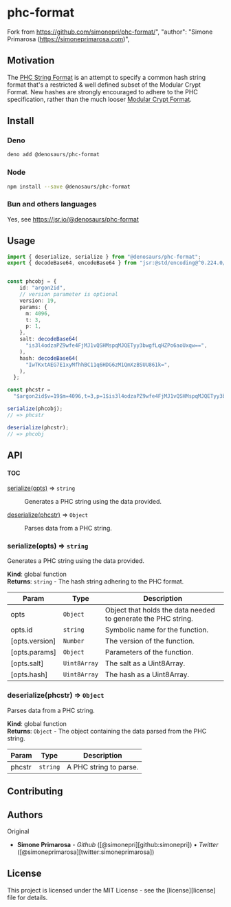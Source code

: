 # phc-format

Fork from https://github.com/simonepri/phc-format/", "author": "Simone Primarosa
(https://simoneprimarosa.com)",

## Motivation

The [PHC String Format][specs:phc] is an attempt to specify a common hash string
format that's a restricted & well defined subset of the Modular Crypt Format.
New hashes are strongly encouraged to adhere to the PHC specification, rather
than the much looser [Modular Crypt Format][specs:mcf].

## Install

### Deno
```bash
deno add @denosaurs/phc-format
```

### Node
```bash
npm install --save @denosaurs/phc-format
```

### Bun and others languages

Yes, see https://jsr.io/@denosaurs/phc-format

## Usage

```ts
import { deserialize, serialize } from "@denosaurs/phc-format";
export { decodeBase64, encodeBase64 } from "jsr:@std/encoding@^0.224.0/base64";


const phcobj = {
    id: "argon2id",
    // version parameter is optional
    version: 19,
    params: {
      m: 4096,
      t: 3,
      p: 1,
    },
    salt: decodeBase64(
      "is3l4odzaPZ9wfe4FjMJ1vQSHMspqMJQETyy3bwgfLqHZPo6aoUxqw==",
    ),
    hash: decodeBase64(
      "IwTKxtAEG7E1xyMfhhBC11q6HDG6zM1QmXzBSUU861k=",
    ),
  };

const phcstr = 
  "$argon2id$v=19$m=4096,t=3,p=1$is3l4odzaPZ9wfe4FjMJ1vQSHMspqMJQETyy3bwgfLqHZPo6aoUxqw==$IwTKxtAEG7E1xyMfhhBC11q6HDG6zM1QmXzBSUU861k=",

serialize(phcobj);
// => phcstr

deserialize(phcstr);
// => phcobj
```

## API

#### TOC

<dl>
<dt><a href="#serialize">serialize(opts)</a> ⇒ <code>string</code></dt>
<dd><p>Generates a PHC string using the data provided.</p>
</dd>
<dt><a href="#deserialize">deserialize(phcstr)</a> ⇒ <code>Object</code></dt>
<dd><p>Parses data from a PHC string.</p>
</dd>
</dl>

<a name="serialize"></a>

### serialize(opts) ⇒ <code>string</code>

Generates a PHC string using the data provided.

**Kind**: global function\
**Returns**: <code>string</code> - The hash string adhering to the PHC format.

| Param          | Type                    | Description                                                   |
| -------------- | ----------------------- | ------------------------------------------------------------- |
| opts           | <code>Object</code>     | Object that holds the data needed to generate the PHC string. |
| opts.id        | <code>string</code>     | Symbolic name for the function.                               |
| [opts.version] | <code>Number</code>     | The version of the function.                                  |
| [opts.params]  | <code>Object</code>     | Parameters of the function.                                   |
| [opts.salt]    | <code>Uint8Array</code> | The salt as a Uint8Array.                                     |
| [opts.hash]    | <code>Uint8Array</code> | The hash as a Uint8Array.                                     |

<a name="deserialize"></a>

### deserialize(phcstr) ⇒ <code>Object</code>

Parses data from a PHC string.

**Kind**: global function\
**Returns**: <code>Object</code> - The object containing the data parsed from
the PHC string.

| Param  | Type                | Description            |
| ------ | ------------------- | ---------------------- |
| phcstr | <code>string</code> | A PHC string to parse. |

## Contributing

## Authors

Original

- **Simone Primarosa** - _Github_ ([@simonepri][github:simonepri]) • _Twitter_
  ([@simoneprimarosa][twitter:simoneprimarosa])

## License

This project is licensed under the MIT License - see the [license][license] file
for details.

<!-- Links -->

[specs:mcf]: https://github.com/ademarre/binary-mcf
[specs:phc]: https://github.com/P-H-C/phc-string-format/blob/master/phc-sf-spec.md
